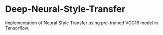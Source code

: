 # Deep-Neural-Style-Transfer
Implementation of Neural Style Transfer using pre-trained VGG16 model in Tensorflow.
